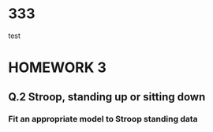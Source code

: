 # 333
test
# HOMEWORK 3
## Q.2 Stroop, standing up or sitting down
### Fit an appropriate model to Stroop standing data
